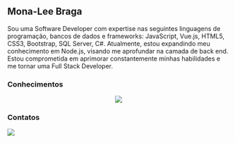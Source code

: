 
## Mona-Lee Braga 

Sou uma Software Developer com expertise nas seguintes linguagens de programação, bancos de dados e frameworks: JavaScript, Vue.js, HTML5, CSS3, Bootstrap, SQL Server, C#. Atualmente, estou expandindo meu conhecimento em Node.js, visando me aprofundar na camada de back end. Estou comprometida em aprimorar constantemente minhas habilidades e me tornar uma Full Stack Developer.

### Conhecimentos
<p align="center">
  <a href="https://skillicons.dev">
    <img src="https://skillicons.dev/icons?i=html,css,bootstrap,js,vue,typescript,nodejs,jquery,nestjs,prisma,mysql,mongodb,git,github&theme=light" />
  </a>
</p>


### Contatos

<p align="">
  <a href="https://www.linkedin.com/in/monalee-braga/" target="_blank">
    <img src="https://skillicons.dev/icons?i=linkedin" />
  </a>
</p>
